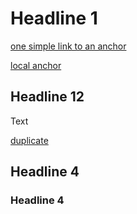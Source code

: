 # Headline 1

[one simple link to an anchor](anchor2_invalid.md#headline-3)

[local anchor](#headline-3)

## Headline 12

Text

[duplicate](#headline-4)

## Headline 4

<!--- pyml disable-next-line no-duplicate-heading -->
### Headline 4
